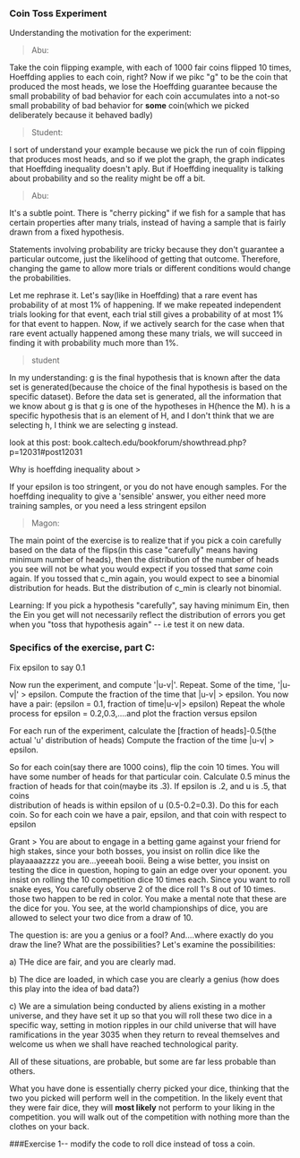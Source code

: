 ### Coin Toss Experiment

Understanding the motivation for the experiment:

> Abu:

Take the coin flipping example, with each of 1000 fair coins flipped 10 times, Hoeffding applies to each coin, right?
Now if we pikc "g" to be the coin that produced the most heads, we lose the Hoeffding guarantee because the small probability
of bad behavior for each coin accumulates into a not-so small probability of bad behavior for **some** coin(which we picked
deliberately because it behaved badly)

> Student:

I sort of understand your example because we pick the run of coin flipping that produces most heads, and so if we plot
the graph, the graph indicates that Hoeffding inequality doesn't aply. But if Hoeffding inequality is talking about
probability and so the reality might be off a bit.

> Abu:

It's a subtle point. There is "cherry picking" if we fish for a sample that has certain properties after many trials, instead
of having a sample that is fairly drawn from a fixed hypothesis.

Statements involving probability are tricky because they don't guarantee a particular outcome, just the likelihood of getting
that outcome. Therefore, changing the game to allow more trials or different conditions would change the probabilities.

Let me rephrase it. Let's say(like in Hoeffding) that a rare event has probability of at most 1% of happening. If we
make repeated independent trials looking for that event, each trial still gives a probability of at most 1% for that
event to happen. Now, if we actively search for the case when that rare event actually happened among these many trials, we
will succeed in finding it with probability much more than 1%.


> student

In my understanding: g is the final hypothesis that is known after the data set is generated(because the choice of the final
hypothesis is based on the specific dataset). Before the data set is generated, all the information that we know about g
is that g is one of the hypotheses in H(hence the M). h is a specific hypothesis that is an element of H, and I don't
think that we are selecting h, I think we are selecting g instead.

look at this post: book.caltech.edu/bookforum/showthread.php?p=12031#post12031

Why is hoeffding inequality about >

If your epsilon is too stringent, or you do not have enough samples. For the hoeffding inequality to give a 'sensible'
answer, you either need more training samples, or you need a less stringent epsilon

> Magon:

The main point of the exercise is to realize that if you pick a coin carefully based on the data of the flips(in this case
"carefully" means having minimum number of heads), then the distribution of the number of heads you see will not be
what you would expect if you tossed that *same* coin again. If you tossed that c_min again, you would expect to see
a binomial distribution for heads. But the distribution of c_min is clearly not binomial.

Learning: If you pick a hypothesis "carefully", say having minimum Ein, then the Ein you get will not necessarily reflect
the distribution of errors you get when you "toss that hypothesis again" -- i.e test it on new data.

### Specifics of the exercise, part C:

Fix epsilon to say 0.1

Now run the experiment, and compute '|u-v|'. Repeat.
Some of the time, '|u-v|' > epsilon. Compute the fraction of the time that
|u-v| > epsilon. You now have a pair:
(epsilon = 0.1, fraction of time|u-v|> epsilon)
Repeat the whole process for epsilon = 0.2,0.3,....and plot the fraction versus epsilon


For each run of the experiment, calculate the [fraction of heads]-0.5(the actual 'u' distribution of heads)
Compute the fraction of the time |u-v| > epsilon.

So for each coin(say there are 1000 coins), flip the coin 10 times. You will have some number of heads for that particular
coin. Calculate 0.5 minus the fraction of heads for that coin(maybe its .3). If epsilon is .2, and u is .5, that coins \
distribution of heads is within epsilon of u (0.5-0.2=0.3). Do this for each coin. So for each coin we have a pair, epsilon,
and that coin with respect to epsilon

Grant > You are about to engage in a betting game against your friend for high stakes, since your both bosses, you insist on
rollin dice like the playaaaazzzz you are...yeeeah booii. Being a wise better, you insist on testing the dice in question, hoping
to gain an edge over your oponent. you insist on rolling the 10 competition dice 10 times each. Since you want to roll snake eyes,
You carefully observe  2 of the dice roll 1's 8 out of 10 times. those two happen to be red in color. You make a mental note that
these are the dice for you. You see, at the world championships of dice, you are allowed to select your two dice from
a draw of 10.

The question is: are you a genius or a fool? And....where exactly do you draw the line? What are the possibilities?
Let's examine the possibilities:

a) THe dice are fair, and you are clearly mad.

b) The dice are loaded, in which case you are clearly a genius (how does this play into the idea of bad data?)

c) We are a simulation being conducted by aliens existing in a mother universe, and they have set it up so that
you will roll these two dice in a specific way, setting in motion ripples in our child universe that will have ramifications
in the year 3035 when they return to reveal themselves and welcome us when we shall have reached technological parity.

All of these situations, are probable, but some are far less probable than others.

What you have done is essentially cherry picked your dice, thinking that the two you picked will perform well in the competition.
In the likely event that they were fair dice, they will **most likely** not perform to your liking in
the competition. you will walk out of the competition with nothing more than the clothes on your back.

###Exercise 1-- modify the code to roll dice instead of toss a coin.

